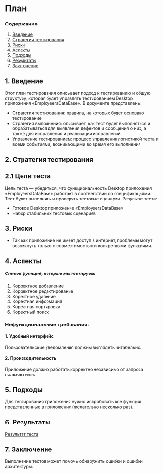 # План
 ### Содержание
  1. [Введение](#1)
  2. [Стратегия тестирования](#2)
  3. [Риски](#3)
  4. [Аспекты](#4)
  5. [Подходы](#5)
  6. [Результаты](#6)
  7. [Заключение](#7)

<a name="1"></a>
 ## 1. Введение
Этот план тестирования описывает подход к тестированию и общую структуру, которая будет управлять тестированием Desktop приложения «EmployeersDataBase». В документе представлены:
* Стратегия тестирования: правила, на которых будет основано тестирование  
* Стратегия выполнения: описывает, как тест будет выполняться и обрабатываться для выявления дефектов и сообщения о них, а также для исправления и реализации исправлений  
* Управление тестированием: процесс управления логистикой теста и всеми событиями, возникающими во время его выполнения   



<a name="2"></a>
 ## 2. Стратегия тестирования
##  2.1 Цели теста
  Цель теста — убедиться, что функциональность Desktop приложения «EmployeersDataBase» работает в соответствии со спецификациями. Тест будет выполнять и проверять тестовые сценарии. Результат теста:
  * Готовое Desktop приложение «EmployeersDataBase»
  * Набор стабильных тестовых сценариев  


<a name="3"></a>
 ## 3. Риски
- Так как приложение не имеет доступ в интернет, проблемы могут возникнуть только с совместимостью и конкретными функциями.


<a name="4"></a>
 ## 4. Аспекты
##### Список функций, которые мы тестируем:
1. Корректное добавление
2. Корректное редактирование
3. Коректное удаление
4. Коректная информация
5. Коректная сортировка
6. Коректный поиск


### Нефункциональные требования:
#### 1. Удобный интерфейс
Пользовательские уведомления должны выглядеть читабельно.

#### 2. Производительность
Приложение должно работать корректно независимо от запроса пользователя.

<a name="5"></a>
 ## 5. Подходы
Для тестирования приложения нужно испробовать все функции представленные в приложение (желательно несколько раз).


<a name="6"></a>
 ## 6. Результаты
[Результат теста](TestsResult.md)

<a name="7"></a>
 ## 7. Заключение
Выполнение тестов может помочь обнаружить ошибки и ошибки архитектуры.
